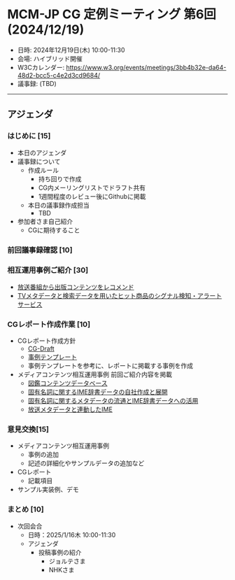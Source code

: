 # MCM-JP CG 定例ミーティング 第6回 (2024/12/19)

- 日時: 2024年12月19日(木) 10:00-11:30
- 会場: ハイブリッド開催
- W3Cカレンダー: https://www.w3.org/events/meetings/3bb4b32e-da64-48d2-bcc5-c4e2d3cd9684/
- 議事録: (TBD)
  
---
## アジェンダ

### はじめに [15]
- 本日のアジェンダ
- 議事録について
  - 作成ルール
    - 持ち回りで作成
    - CG内メーリングリストでドラフト共有
    - 1週間程度のレビュー後にGithubに掲載
  - 本日の議事録作成担当
     - TBD
- 参加者さま自己紹介
  - CGに期待すること

### 前回議事録確認 [10]
  
### 相互運用事例ご紹介 [30]
- [放送番組から出版コンテンツをレコメンド](../../reports/use-cases/TV-metadata/use-case-1.md)
- [TVメタデータと検索データを用いたヒット商品のシグナル検知・アラートサービス](../../reports/use-cases/TV-metadata/use-case-2.md)

### CGレポート作成作業 [10]
  - CGレポート作成方針
    - [CG-Draft](https://w3c-cg.github.io/mcm-jp/reports/cg-report.html)
    - [事例テンプレート](../../reports/use-cases/template/use-case.md)
    - 事例テンプレートを参考に、レポートに掲載する事例を作成
  - メディアコンテンツ相互運用事例 前回ご紹介内容を掲載
    - [図鑑コンテンツデータベース](../../reports/use-cases/visual-dictionary/use-case.md)
    - [固有名詞に関するIME辞書データの自社作成と展開](../../reports/use-cases/IME/use-case-1.md)
    - [固有名詞に関するメタデータの流通とIME辞書データへの活用](../../reports/use-cases/IME/use-case-2.md)
    - [放送メタデータと連動したIME](../../reports/use-cases/IME/use-case-3.md)

### 意見交換[15]
- メディアコンテンツ相互運用事例
  - 事例の追加
  - 記述の詳細化やサンプルデータの追加など
- CGレポート
  - 記載項目
- サンプル実装例、デモ


### まとめ [10]
- 次回会合
  - 日時：2025/1/16木 10:00-11:30
  - アジェンダ
    - 投稿事例の紹介
      - ジョルテさま
      - NHKさま

